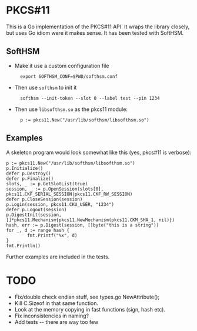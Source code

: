 # PKCS#11

This is a Go implementation of the PKCS#11 API. It wraps the library closely, but uses Go idiom
were it makes sense. It has been tested with SoftHSM.

## SoftHSM

* Make it use a custom configuration file

        export SOFTHSM_CONF=$PWD/softhsm.conf

* Then use `softhsm` to init it

        softhsm --init-token --slot 0 --label test --pin 1234

* Then use `libsofthsm.so` as the pkcs11 module:

        p := pkcs11.New("/usr/lib/softhsm/libsofthsm.so")

## Examples

A skeleton program would look somewhat like this (yes, pkcs#11 is verbose):

    p := pkcs11.New("/usr/lib/softhsm/libsofthsm.so")
    p.Initialize()
    defer p.Destroy()
    defer p.Finalize()
    slots, _ := p.GetSlotList(true)
    session, _ := p.OpenSession(slots[0], pkcs11.CKF_SERIAL_SESSION|pkcs11.CKF_RW_SESSION)
    defer p.CloseSession(session)
    p.Login(session, pkcs11.CKU_USER, "1234")
    defer p.Logout(session)
    p.DigestInit(session, []*pkcs11.Mechanism{pkcs11.NewMechanism(pkcs11.CKM_SHA_1, nil)})
    hash, err := p.Digest(session, []byte("this is a string"))
    for _, d := range hash {
            fmt.Printf("%x", d)
    }
    fmt.Println()

Further examples are included in the tests.

# TODO

* Fix/double check endian stuff, see types.go NewAttribute();
* Kill C.Sizeof in that same function.
* Look at the memory copying in fast functions (sign, hash etc).
* Fix inconsistencies in naming?
* Add tests -- there are way too few
